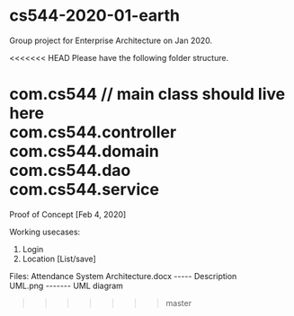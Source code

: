 # cs544-2020-01-earth
Group project for Enterprise Architecture on Jan 2020.

<<<<<<< HEAD
Please have the following folder structure. 


com.cs544		// main class should live here  
com.cs544.controller  
com.cs544.domain  
com.cs544.dao  
com.cs544.service  
=======
Proof of Concept [Feb 4, 2020]  

Working usecases:  
  1. Login
  2. Location [List/save]



Files: Attendance System Architecture.docx  ----- Description  
UML.png ------- UML diagram  
>>>>>>> master
